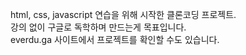 html, css, javascript 연습을 위해 시작한 클론코딩 프로젝트.   
강의 없이 구글로 독학하며 만드는게 목표입니다.   
everdu.ga 사이트에서 프로젝트를 확인할 수도 있습니다.
